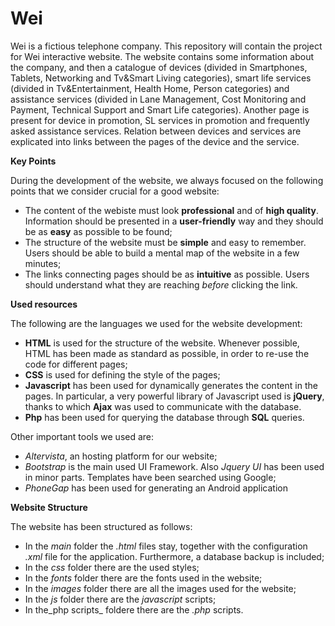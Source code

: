 # Wei

Wei is a fictious telephone company. This repository will contain the project for Wei interactive website.
The website contains some information about the company, and then a catalogue of devices (divided in Smartphones, Tablets, Networking and Tv&Smart Living categories), smart life services (divided in Tv&Entertainment, Health Home, Person categories) and assistance services (divided in Lane Management, Cost Monitoring and Payment, Technical Support and Smart Life categories). Another page is present for device in promotion, SL services in promotion and frequently asked assistance services.
Relation between devices and services are explicated into links between the pages of the device and the service. 

**Key Points**

During the development of the website, we always focused on the following points that we consider crucial for a good website:

* The content of the webiste must look **professional** and of **high quality**. Information should be presented in a **user-friendly** way and they should be as **easy** as possible to be found;
* The structure of the website must be **simple** and easy to remember. Users should be able to build a mental map of the website in a few minutes;
* The links connecting pages should be as **intuitive** as possible. Users should understand what they are reaching _before_ clicking the link.

**Used resources**

The following are the languages we used for the website development:

* **HTML** is used for the structure of the website. Whenever possible, HTML has been made as standard as possible, in order to re-use the code for different pages;
* **CSS** is used for defining the style of the pages;
* **Javascript** has been used for dynamically generates the content in the pages. In particular, a very powerful library of Javascript used is **jQuery**, thanks to which **Ajax** was used to communicate with the database.
* **Php** has been used for querying the database through **SQL** queries.
 
Other important tools we used are:
* _Altervista_, an hosting platform for our website;
* _Bootstrap_ is the main used UI Framework. Also _Jquery UI_ has been used in minor parts. Templates have been searched using Google;
* _PhoneGap_ has been used for generating an Android application

**Website Structure**

The website has been structured as follows:

* In the _main_ folder the _.html_ files stay, together with the configuration _.xml_ file for the application. Furthermore, a database backup is included;
* In the _css_ folder there are the used styles;
* In the _fonts_ folder there are the fonts used in the website;
* In the _images_ folder there are all the images used for the website;
* In the _js_ folder there are the _javascript_ scripts;
* In the_php scripts_ foldere there are the _.php_ scripts.
